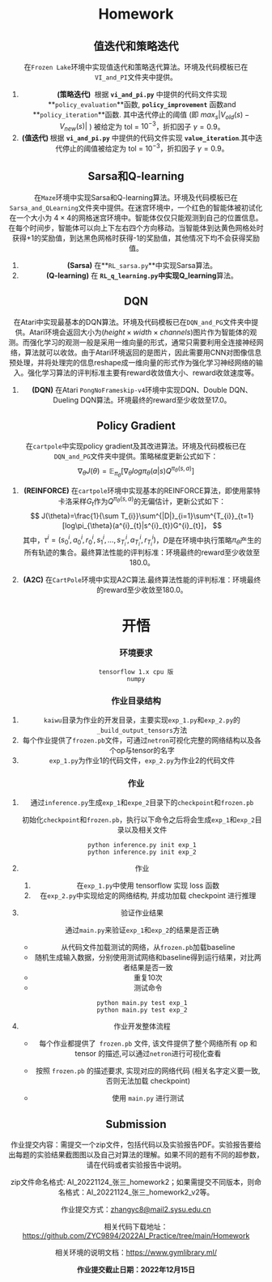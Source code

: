 <center><H1>Homework</H1><center>

## 值迭代和策略迭代

在`Frozen Lake`环境中实现值迭代和策略迭代算法。环境及代码模板已在`VI_and_PI`文件夹中提供。

1. <strong>(策略迭代) </strong> 根据 **`vi_and_pi.py`** 中提供的代码文件实现 **`policy_evaluation`**函数, **`policy_improvement`** 函数and **`policy_iteration`**函数. 其中迭代停止的阈值 (即 $max_s|V_{old}(s)-V_{new}(s)|$ ) 被给定为 tol = $10^{-3}$，折扣因子 $\gamma=0.9$。
2. <strong>(值迭代) </strong> 根据 **`vi_and_pi.py`** 中提供的代码文件实现 **`value_iteration`**.其中迭代停止的阈值被给定为 tol = $10^{-3}$，折扣因子 $\gamma=0.9$。



## Sarsa和Q-learning

在`Maze`环境中实现Sarsa和Q-learning算法。环境及代码模板已在`Sarsa_and_QLearning`文件夹中提供。在迷宫环境中，一个红色的智能体被初试化在一个大小为 $4\times4$的网格迷宫环境中。智能体仅仅只能观测到自己的位置信息。在每个时间步，智能体可以向上下左右四个方向移动。当智能体到达黄色网格处时获得+1的奖励值，到达黑色网格时获得-1的奖励值，其他情况下均不会获得奖励值。

1. <strong>(Sarsa)</strong> 在**`RL_sarsa.py`**中实现Sarsa算法。
2. <strong>(Q-learning)</strong> 在 **`RL_q_learning.py`**中实现**Q_learning**算法。



## DQN

在Atari中实现最基本的DQN算法。环境及代码模板已在`DQN_and_PG`文件夹中提供。Atari环境会返回大小为$(height\times width\times channels)$图片作为智能体的观测。而强化学习的观测一般是采用一维向量的形式，通常只需要利用全连接神经网络，算法就可以收敛。由于Atari环境返回的是图片，因此需要用CNN对图像信息预处理，并将处理完的信息reshape成一维向量的形式作为强化学习神经网络的输入。强化学习算法的评判标准主要有reward收敛值大小、reward收敛速度等。

1. <strong>(DQN)</strong> 在Atari `PongNoFrameskip-v4`环境中实现DQN、Double DQN、Dueling DQN算法。环境最终的reward至少收敛至17.0。



## Policy Gradient

在`cartpole`中实现policy gradient及其改进算法。环境及代码模板已在`DQN_and_PG`文件夹中提供。策略梯度更新公式如下：
$$
\nabla_{\theta}J(\theta)=\mathbb{E}_{\pi_{\theta}}[\nabla_{\theta}log\pi_{\theta}(a|s)Q^{\pi_{\theta}(s,a)}]
$$


1. <strong>(REINFORCE)</strong> 在`cartpole`环境中实现基本的REINFORCE算法，即使用蒙特卡洛采样$G_{t}$作为$Q^{\pi_{\theta}(s,a)}$的无偏估计，更新公式如下：
   $$
   J(\theta)=\frac{1}{\sum T_{i}}\sum^{|D|}_{i=1}\sum^{T_{i}}_{t=1}[log\pi_{\theta}(a^{i}_{t}|s^{i}_{t})G^{i}_{t}]，
   $$
   其中，$\tau^{i}=(s^{i}_{0},a^{i}_{0},r^{i}_{0},s^{i}_{1},...,s^{i}_{T_{i}},a^{i}_{T_{i}},r^{i}_{T_{i}})$，$D$是在环境中执行策略$\pi_{\theta}$产生的所有轨迹的集合。最终算法性能的评判标准：环境最终的reward至少收敛至180.0。

2. <strong>(A2C)</strong> 在`CartPole`环境中实现A2C算法.最终算法性能的评判标准：环境最终的reward至少收敛至180.0。



# 开悟

### 环境要求

```she
tensorflow 1.x cpu 版
numpy
```

### 作业目录结构

1. `kaiwu`目录为作业的开发目录，主要实现`exp_1.py`和`exp_2.py`的`_build_output_tensors`方法
2. 每个作业提供了`frozen.pb`文件，可通过`netron`可视化完整的网络结构以及各个op与tensor的名字
3. `exp_1.py`为作业1的代码文件，`exp_2.py`为作业2的代码文件

### 作业

1. 通过`inference.py`生成`exp_1`和`expe_2`目录下的`checkpoint`和`frozen.pb`

   初始化`checkpoint`和`frozen.pb`，执行以下命令之后将会生成`exp_1`和`exp_2`目录以及相关文件

   ```shel
   python inference.py init exp_1
   python inference.py init exp_2
   ```

2. 作业

   1.  在`exp_1.py`中使用 tensorflow 实现 loss 函数
   2.  在`exp_2.py`中实现给定的网络结构, 并成功加载 checkpoint 进行推理

3. 验证作业结果

   通过`main.py`来验证`exp_1`和`exp_2`的结果是否正确

   * 从代码文件加载测试的网络，从`frozen.pb`加载baseline
   * 随机生成输入数据，分别使用测试网络和baseline得到运行结果，对比两者结果是否一致
   * 重复10次
   * 测试命令

   ```shell
   python main.py test exp_1
   python main.py test exp_2
   ```

4. 作业开发整体流程

   * 每个作业都提供了` frozen.pb` 文件, 该文件提供了整个网络所有 op 和 tensor 的描述,可以通过`netron`进行可视化查看

   * 按照 `frozen.pb` 的描述要求, 实现对应的网络代码 (相关名字定义要一致, 否则无法加载 checkpoint)  

   * 使用 `main.py` 进行测试  



## Submission

作业提交内容：需提交一个zip文件，包括代码以及实验报告PDF。实验报告要给出每题的实验结果截图图以及自己对算法的理解。如果不同的题有不同的超参数，请在代码或者实验报告中说明。

zip文件命名格式: AI_20221124\_张三\_homework2；如果需提交不同版本，则命名格式：AI_20221124\_张三\_homework2_v2等。

作业提交方式：zhangyc8@mail2.sysu.edu.cn

相关代码下载地址： https://github.com/ZYC9894/2022AI_Practice/tree/main/Homework

相关环境的说明文档：https://www.gymlibrary.ml/

**作业提交截止日期：2022年12月15日** 